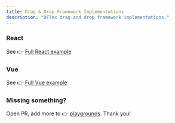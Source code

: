```yaml
---
title: Drag & Drop Framework Implementations
description: "DFlex drag and drop framework implementations."
---
```


### React

See 👉 [Full React example](https://github.com/jalal246/dflex/tree/master/packages/dnd/playgrounds/dflex-react-dnd)

### Vue

See 👉 [Full Vue example](https://github.com/jalal246/dflex/tree/master/packages/dnd/playgrounds/dflex-vue-dnd)

### Missing something?

Open PR, add more to 👉
[playgrounds](https://github.com/jalal246/dflex/tree/master/packages/dnd/playgrounds).
Thank you!
